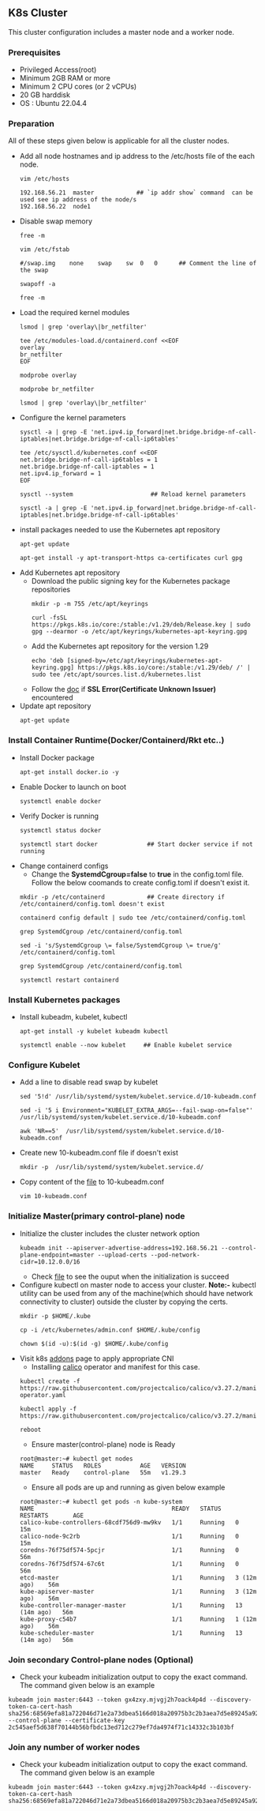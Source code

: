 ## K8s Cluster
This cluster configuration includes a master node and a worker node.
### Prerequisites
- Privileged Access(root)
- Minimum 2GB RAM or more
- Minimum 2 CPU cores (or 2 vCPUs)
- 20 GB harddisk
- OS : Ubuntu 22.04.4
### Preparation
All of these steps given below is applicable for all the cluster nodes.
- Add all node hostnames and ip address to the /etc/hosts file of the each node.
  ```
  vim /etc/hosts
  ```
  ```
  192.168.56.21  master            ## `ip addr show` command  can be used see ip address of the node/s
  192.168.56.22  node1
  ```
- Disable swap memory
  ```
  free -m
  ```
  ```
  vim /etc/fstab                     
  ```
  ```
  #/swap.img	none	swap	sw	0	0      ## Comment the line of the swap
  ```
  ```
  swapoff -a
  ```
  ```
  free -m
  ```
- Load the required kernel modules
  ```
  lsmod | grep 'overlay\|br_netfilter'
  ```
  ```
  tee /etc/modules-load.d/containerd.conf <<EOF
  overlay
  br_netfilter
  EOF
  ```
  ```
  modprobe overlay
  ```
  ```
  modprobe br_netfilter
  ```
  ```
  lsmod | grep 'overlay\|br_netfilter'
  ```
- Configure the kernel parameters
  ```
  sysctl -a | grep -E 'net.ipv4.ip_forward|net.bridge.bridge-nf-call-iptables|net.bridge.bridge-nf-call-ip6tables'
  ```
  ```
  tee /etc/sysctl.d/kubernetes.conf <<EOF
  net.bridge.bridge-nf-call-ip6tables = 1
  net.bridge.bridge-nf-call-iptables = 1
  net.ipv4.ip_forward = 1
  EOF
  ```
  ```
  sysctl --system                      ## Reload kernel parameters
  ```
  ```
  sysctl -a | grep -E 'net.ipv4.ip_forward|net.bridge.bridge-nf-call-iptables|net.bridge.bridge-nf-call-ip6tables'
  ```
- install packages needed to use the Kubernetes apt repository
  ```
  apt-get update
  ```
  ```
  apt-get install -y apt-transport-https ca-certificates curl gpg
  ```
- Add Kubernetes apt repository
  - Download the public signing key for the Kubernetes package repositories
    ```
    mkdir -p -m 755 /etc/apt/keyrings
    ```
    ```
    curl -fsSL https://pkgs.k8s.io/core:/stable:/v1.29/deb/Release.key | sudo gpg --dearmor -o /etc/apt/keyrings/kubernetes-apt-keyring.gpg
    ```
  - Add the Kubernetes apt repository for the version 1.29
    ```
    echo 'deb [signed-by=/etc/apt/keyrings/kubernetes-apt-keyring.gpg] https://pkgs.k8s.io/core:/stable:/v1.29/deb/ /' | sudo tee /etc/apt/sources.list.d/kubernetes.list
    ```
  - Follow the [doc](../Troubleshoot/certificate_issuer_is_unknown.md) if **SSL Error(Certificate Unknown Issuer)** encountered
- Update apt repository
  ```
  apt-get update
  ```
### Install Container Runtime(Docker/Containerd/Rkt etc..)
- Install Docker package
  ```
  apt-get install docker.io -y
  ```
- Enable Docker to launch on boot
  ```
  systemctl enable docker
  ```
- Verify Docker is running
  ```
  systemctl status docker
  ```
  ```
  systemctl start docker              ## Start docker service if not running
  ```
- Change containerd configs
  - Change the **SystemdCgroup=false** to **true** in the config.toml file. Follow the below coomands to create config.toml if doesn't exist it.
  ```
  mkdir -p /etc/containerd            ## Create directory if /etc/containerd/config.toml doesn't exist
  ```
  ```
  containerd config default | sudo tee /etc/containerd/config.toml
  ```
  ```
  grep SystemdCgroup /etc/containerd/config.toml
  ```
  ```
  sed -i 's/SystemdCgroup \= false/SystemdCgroup \= true/g' /etc/containerd/config.toml
  ```
  ```
  grep SystemdCgroup /etc/containerd/config.toml
  ```
  ```
  systemctl restart containerd
  ```
### Install Kubernetes packages
- Install kubeadm, kubelet, kubectl
  ```
  apt-get install -y kubelet kubeadm kubectl
  ```
  ```
  systemctl enable --now kubelet     ## Enable kubelet service
  ```
### Configure Kubelet
- Add a line to disable read swap by kubelet
  ```
  sed '5!d' /usr/lib/systemd/system/kubelet.service.d/10-kubeadm.conf
  ```
  ```
  sed -i '5 i Environment="KUBELET_EXTRA_ARGS=--fail-swap-on=false"' /usr/lib/systemd/system/kubelet.service.d/10-kubeadm.conf
  ```
  ```
  awk 'NR==5'  /usr/lib/systemd/system/kubelet.service.d/10-kubeadm.conf
  ```
- Create new 10-kubeadm.conf file if doesn't exist
  ```
  mkdir -p  /usr/lib/systemd/system/kubelet.service.d/
  ```
- Copy content of the [file](./10-kubeadm.conf) to 10-kubeadm.conf
  ```
  vim 10-kubeadm.conf
  ```

### Initialize Master(primary control-plane) node
- Initialize the cluster includes the cluster network option
  ```
  kubeadm init --apiserver-advertise-address=192.168.56.21 --control-plane-endpoint=master --upload-certs --pod-network-cidr=10.12.0.0/16
  ```
  - Check [file](./kubeadm_init_output.md) to see the ouput when the initialization is succeed 
- Configure kubectl on master node to access your cluster. **Note:-** kubectl utility can be used from any of the machine(which should have network connectivity to cluster) outside the cluster by copying the certs.
  ```
  mkdir -p $HOME/.kube
  ```
  ```
  cp -i /etc/kubernetes/admin.conf $HOME/.kube/config
  ```
  ```
  chown $(id -u):$(id -g) $HOME/.kube/config
  ```
- Visit k8s [addons](https://kubernetes.io/docs/concepts/cluster-administration/addons/) page to apply appropriate CNI
  - Installing [calico](https://docs.tigera.io/calico/latest/getting-started/kubernetes/kind#install-calico) operator and manifest for this case.
  ```
  kubectl create -f https://raw.githubusercontent.com/projectcalico/calico/v3.27.2/manifests/tigera-operator.yaml
  ```
  ```
  kubectl apply -f https://raw.githubusercontent.com/projectcalico/calico/v3.27.2/manifests/calico.yaml
  ```
  ```
  reboot
  ```
  - Ensure master(control-plane) node is Ready
  ```
  root@master:~# kubectl get nodes
  NAME     STATUS   ROLES           AGE   VERSION
  master   Ready    control-plane   55m   v1.29.3                
  ```
  - Ensure all pods are up and running as given below example
  ```
  root@master:~# kubectl get pods -n kube-system
  NAME                                       READY   STATUS    RESTARTS       AGE
  calico-kube-controllers-68cdf756d9-mw9kv   1/1     Running   0              15m
  calico-node-9c2rb                          1/1     Running   0              15m
  coredns-76f75df574-5pcjr                   1/1     Running   0              56m
  coredns-76f75df574-67c6t                   1/1     Running   0              56m
  etcd-master                                1/1     Running   3 (12m ago)    56m
  kube-apiserver-master                      1/1     Running   3 (12m ago)    56m
  kube-controller-manager-master             1/1     Running   13 (14m ago)   56m
  kube-proxy-c54b7                           1/1     Running   1 (12m ago)    56m
  kube-scheduler-master                      1/1     Running   13 (14m ago)   56m
  ```
### Join secondary Control-plane nodes (Optional)
- Check your kubeadm initialization output to copy the exact command. The command given below is an example
```
kubeadm join master:6443 --token gx4zxy.mjvgj2h7oack4p4d --discovery-token-ca-cert-hash sha256:68569efa81a722046d71e2a73dbea5166d018a20975b3c2b3aea7d5e89245a92 --control-plane --certificate-key 2c545aef5d638f70144b56bfbdc13ed712c279ef7da4974f71c14332c3b103bf
```
### Join any number of worker nodes
- Check your kubeadm initialization output to copy the exact command. The command given below is an example
```
kubeadm join master:6443 --token gx4zxy.mjvgj2h7oack4p4d --discovery-token-ca-cert-hash sha256:68569efa81a722046d71e2a73dbea5166d018a20975b3c2b3aea7d5e89245a92
```
